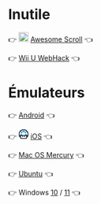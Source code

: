 # Inutile

👉 <img src="https://raw.githubusercontent.com/N0ub4x/Multage/main/Images/Logo/Awesome%20Scroll.ico" height="20" width="20" /> [Awesome Scroll](https://n0ub4x.github.io/Multage/Inutile/Awesome%20Scroll/) 👈

👉 [Wii U WebHack](https://n0ub4x.github.io/Multage/Inutile/WiiU/) 👈


# Émulateurs

👉 [Android](https://android.blueedge.me/) 👈

👉 <img src="https://raw.githubusercontent.com/N0ub4x/Multage/main/Images/Logo/iHaxDNS.png" height="20" width="20" /> [iOS](http://ihaxdns.com/ihaxdns/) 👈

👉 [Mac OS Mercury](https://n0ub4x.github.io/Multage/Emulateur/Mac%20OS/) 👈

👉 [Ubuntu](https://www.onworks.net/os-distributions/ubuntu-based/free-ubuntu-online-version-20) 👈

👉 Windows [10](https://mindows.netlify.app/) / [11](https://win11.blueedge.me/) 👈
